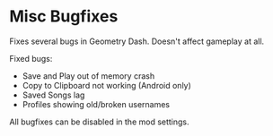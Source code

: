 # Misc Bugfixes
Fixes several bugs in Geometry Dash. Doesn't affect gameplay at all.

Fixed bugs:
- Save and Play out of memory crash
- Copy to Clipboard not working (Android only)
- Saved Songs lag
- Profiles showing old/broken usernames

All bugfixes can be disabled in the mod settings.
